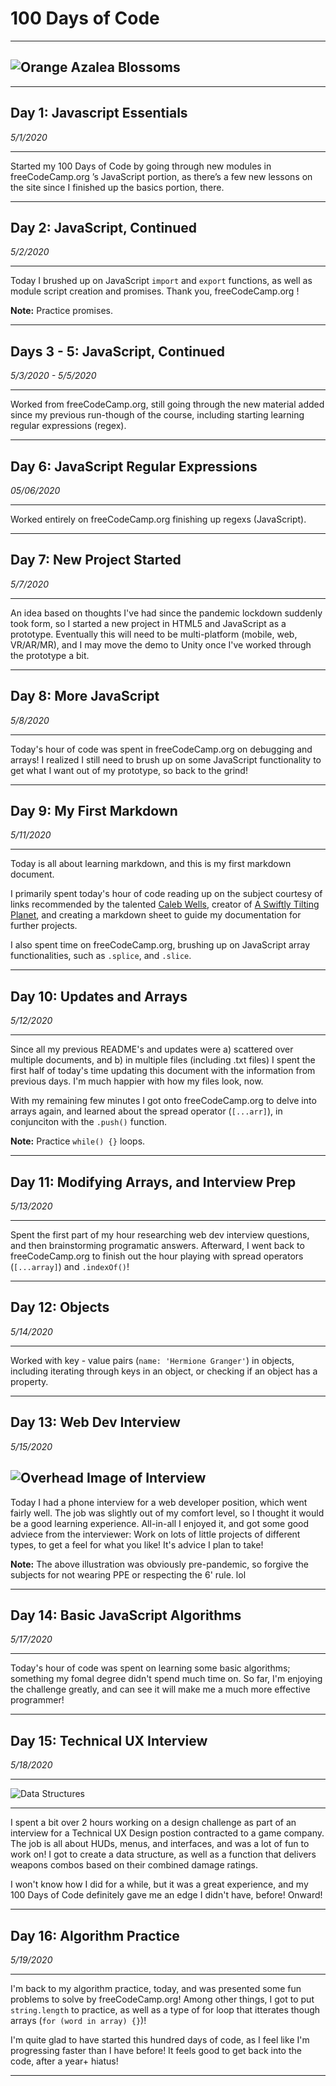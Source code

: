 # 100 Days of Code
---
![Orange Azalea Blossoms](https://github.com/Strigida/100-Days-of-Code-May-2020/blob/master/IMG_4044.jpeg?raw=true "Sherbert Colored Azaleas")
---

---
## Day 1: Javascript Essentials
*5/1/2020*

---
Started my 100 Days of Code by going through new modules in freeCodeCamp.org ’s JavaScript portion, as there’s a few new lessons on the site since I finished up the basics portion, there.

---
## Day 2: JavaScript, Continued
*5/2/2020*

---
Today I brushed up on JavaScript `import` and `export` functions, as well as module script creation and promises. Thank you, freeCodeCamp.org !

**Note:**
Practice promises.

---
## Days 3 - 5: JavaScript, Continued
*5/3/2020 - 5/5/2020*

---
Worked from freeCodeCamp.org, still going through the new material added since my previous run-though of the course, including starting learning regular expressions (regex).

---
## Day 6: JavaScript Regular Expressions
*05/06/2020*

---
Worked entirely on freeCodeCamp.org finishing up regexs (JavaScript).

---
## Day 7: New Project Started
*5/7/2020*

---
An idea based on thoughts I've had since the pandemic lockdown suddenly took form, so I started a new project in HTML5 and JavaScript as a prototype. Eventually this will need to be multi-platform (mobile, web, VR/AR/MR), and I may move the demo to Unity once I've worked through the prototype a bit.

---
## Day 8: More JavaScript
*5/8/2020*

---
Today's hour of code was spent in freeCodeCamp.org on debugging and arrays!
I realized I still need to brush up on some JavaScript functionality to get what I want out of my prototype, so back to the grind!

---
## Day 9: My First Markdown
*5/11/2020*

---
Today is all about learning markdown, and this is my first markdown document.

I primarily spent today's hour of code reading up on the subject courtesy of links recommended by the talented [Caleb Wells](https://calebwells.dev), creator of [A Swiftly Tilting Planet](https://github.com/calebrwells/A-Swiftly-Tilting-Planet), and creating a markdown sheet to guide my documentation for further projects.

I also spent time on freeCodeCamp.org, brushing up on JavaScript array functionalities, such as `.splice`, and `.slice`.

---
## Day 10: Updates and Arrays
*5/12/2020*

---
Since all my previous README's and updates were a) scattered over multiple documents, and b) in multiple files (including .txt files) I spent the first half of today's time updating this document with the information from previous days. I'm much happier with how my files look, now.

With my remaining few minutes I got onto freeCodeCamp.org to delve into arrays again, and learned about the spread operator (`[...arr]`), in conjunciton with the `.push()` function.

**Note:**
Practice `while() {}` loops.

---
## Day 11: Modifying Arrays, and Interview Prep
*5/13/2020*

---
Spent the first part of my hour researching web dev interview questions, and then brainstorming programatic answers. Afterward, I went back to freeCodeCamp.org to finish out the hour playing with spread operators (`[...array]`) and `.indexOf()`!

---
## Day 12: Objects
*5/14/2020*

---
Worked with key - value pairs (`name: 'Hermione Granger'`) in objects, including iterating through keys in an object, or checking if an object has a property.

---
## Day 13: Web Dev Interview
*5/15/2020*

![Overhead Image of Interview](https://raw.githubusercontent.com/Strigida/100-Days-of-Code-May-2020/master/undraw_interview_rmcf.png "Interview")
---
Today I had a phone interview for a web developer position, which went fairly well. The job was slightly out of my comfort level, so I thought it would be a good learning experience. All-in-all I enjoyed it, and got some good adviece from the interviewer: 
Work on lots of little projects of different types, to get a feel for what you like!
It's advice I plan to take!

**Note:**
The above illustration was obviously pre-pandemic, so forgive the subjects for not wearing PPE or respecting the 6' rule. lol

---
## Day 14: Basic JavaScript Algorithms
*5/17/2020*

---
Today's hour of code was spent on learning some basic algorithms; something my fomal degree didn't spend much time on. So far, I'm enjoying the challenge greatly, and can see it will make me a much more effective programmer!

---
## Day 15: Technical UX Interview
*5/18/2020*

---
![Data Structures](https://raw.githubusercontent.com/Strigida/100-Days-of-Code-May-2020/master/undraw_software_engineer_lvl5.png "Software Engineer Designing Data Structure")

---
I spent a bit over 2 hours working on a design challenge as part of an interview for a Technical UX Design postion contracted to a game company. The job is all about HUDs, menus, and interfaces, and was a lot of fun to work on! 
I got to create a data structure, as well as a function that delivers weapons combos based on their combined damage ratings. 

I won't know how I did for a while, but it was a great experience, and my 100 Days of Code definitely gave me an edge I didn't have, before! Onward!

---
## Day 16: Algorithm Practice
*5/19/2020*

---
I'm back to my algorithm practice, today, and was presented some fun problems to solve by freeCodeCamp.org! Among other things, I got to put `string.length` to practice, as well as a type of for loop that itterates though arrays (`for (word in array) {}`)!

I'm quite glad to have started this hundred days of code, as I feel like I'm progressing faster than I have before! It feels good to get back into the code, after a year+ hiatus!

---